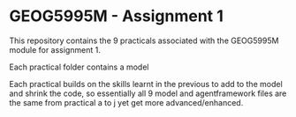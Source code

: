# GEOG5995M - Assignment 1

This repository contains the 9 practicals associated with the GEOG5995M module for assignment 1. 

Each practical folder contains a model 

Each practical builds on the skills learnt in the previous to add to the model and shrink the code, so essentially all 9 model and agentframework files are the same from practical a to j yet get more advanced/enhanced. 

